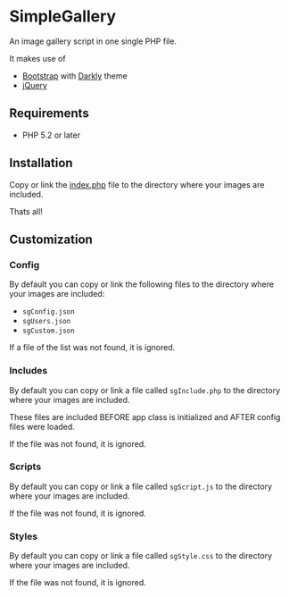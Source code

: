 # SimpleGallery

An image gallery script in one single PHP file.

It makes use of

* [Bootstrap](http://getbootstrap.com/) with [Darkly](http://bootswatch.com/) theme
* [jQuery](http://jquery.com/)

## Requirements

* PHP 5.2 or later

## Installation

Copy or link the [index.php](https://github.com/mkloubert/SimpleGallery/blob/master/index.php) file to the directory where your images are included.

Thats all!

## Customization

### Config

By default you can copy or link the following files to the directory where your images are included:

* `sgConfig.json`
* `sgUsers.json`
* `sgCustom.json`

If a file of the list was not found, it is ignored.

### Includes

By default you can copy or link a file called `sgInclude.php` to the directory where your images are included.

These files are included BEFORE app class is initialized and AFTER config files were loaded.

If the file was not found, it is ignored.

### Scripts

By default you can copy or link a file called `sgScript.js` to the directory where your images are included.

If the file was not found, it is ignored.

### Styles

By default you can copy or link a file called `sgStyle.css` to the directory where your images are included.

If the file was not found, it is ignored.
